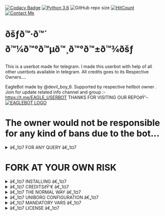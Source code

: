 [![Codacy Badge](https://api.codacy.com/project/badge/Grade/f7c51539e67b483bb8d7749acca51d3a)](https://app.codacy.com/gh/H1M4N5HU0P/MAFIA-USERBOT/dashboard)
[![Python 3.6](https://img.shields.io/badge/Python-3.6%20or%20newer-blue.svg)](https://www.python.org/downloads/release/python-360/)
![GitHub repo size](https://img.shields.io/github/repo-size/KING-USER1/EAGLE-USERBOT)
[![HitCount](http://hits.dwyl.com/H1M4N5HU0P/MAFIA-USERBOT.svg)](http://hits.dwyl.com/H1M4N5HU0P/MAFIA-USERBOT)
[![Contact Me](https://img.shields.io/badge/Telegram-Contact%20Me-informational)](https://t.me/H1M4N5HU0P)



# ðšƒð™·ð™´ ð™¼ð™°ð™µð™¸ð™°ð™±ð™¾ðšƒ
This is a userbot made for telegram. I made this userbot with help of all other userbots available in telegram. All credits goes to its Respective Owners....

EagleBot made by @devil_boy_6. Supported by respective hellbot owner . Join for update related info channel and group :- https://t.me/EAGLE_USERBOT THANKS FOR VISITING OUR REPOðŸ’–
[![EAGLEBOT LOGO](https://telegra.ph/file/8a638fe98c217f020d01b.jpg)](https://t.me/EAGLE_USERBOT)


# The owner would not be responsible for any kind of bans due to the bot...


<details>

  <summary> â€„1¤7 FOR ANY QUERY â€„1¤7 </summary>
<h2 align="center"> <a href="https://t.me/EAGLE_USERBOT">â˜¢ï¸JOIN EAGLEBOT SUPPORTâ˜¢ï¸</a></h2>

</details>


# FORK AT YOUR OWN RISK

<details>

  <summary> â€„1¤7 INSTALLING â€„1¤7 </summary>

### The Easy Way

<h4>âšœï¸ DEPLOY TO HEROKU âšœï¸</h4>

[![Deploy](https://www.herokucdn.com/deploy/button.svg)](https://heroku.com/deploy?template=https://github.com/KING-USER1/EAGLE-USERBOT)

<h2 align="center"> <a href="https://github.com/KING-USER1/EAGLE-USERBOT">âš„1¤7 ð™¼ð™°ð™µð™¸ð™° ðš„ðš‚ð™´ðšð™±ð™¾ðšƒ âš„1¤7</a></h2>

</details>

<details>

  <summary> â€„1¤7 CREDITSðŸ‘€ â€„1¤7 </summary>
<h2 align="center"> <a href="https://github.com/HellBoy-OP/HellBot">ðŸ’¥ HELLBOT ðŸ’¥</a></h2>
 One and only. Others with some misfuntioning brain stay out from this SUPER POWERFULL BOTðŸ˜

</details>

<details>

  <summary> â€„1¤7 THE NORMAL WAY â€„1¤7 </summary>

Simply clone the repository and run the main file:
```sh
git clone https://github.com/KING-USER1/EAGLE-USERBOT
cd EAGLEBOT
virtualenv -p /usr/bin/python3 venv
. ./venv/bin/activate
pip install -r requirements.txt
# <Create local_config.py with variables as given below>
python3 -m userbot
```

An example `local_config.py` file could be:

**Not All of the variables are mandatory**

__The Userbot should work by setting only the first two variables__

```python3
from heroku_config import Var

class Development(Var):
  APP_ID = 6
  API_HASH = "eb06d4abfb49dc3eeb1aeb98ae0f581e"
```

</details>

<details>

  <summary> â€„1¤7 UNIBORG CONFIGURATION â€„1¤7 </summary>

The UniBorg Config is situated in `userbot/uniborgConfig.py`.

**Heroku Configuration**
Simply just leave the Config as it is.

**Local Configuration**
Fortunately there are no Mandatory vars for the UniBorg Support Config.

</details>

<details>

  <summary> â€„1¤7 MANDATORY VARS â€„1¤7 </summary>

- Only two of the environment variables are mandatory.
- This is because of `telethon.errors.rpc_error_list.ApiIdPublishedFloodError`
    - `APP_ID`:   You can get this value from https://my.telegram.org
    - `API_HASH`:   You can get this value from https://my.telegram.org
- The userbot will not work without setting the mandatory vars.


</details>

<details>

  <summary> â€„1¤7 LICENSE â€„1¤7 </summary>

![](https://www.gnu.org/graphics/gplv3-or-later.png)

Copyright (C) 2021 KINGOP

Poject [EAGLEBOT](https://github.com/KING-USER1/EAGLE-USERBOT) is free software: you can redistribute it and/or modify

it under the terms of the GNU General Public License as published by

the Free Software Foundation, either version 3 of the License, or

(at your option) any later version.

This program is distributed in the hope that it will be useful,

but WITHOUT ANY WARRANTY; without even the implied warranty of

MERCHANTABILITY or FITNESS FOR A PARTICULAR PURPOSE.  See the

GNU General Public License for more details.

You should have received a copy of the GNU General Public License

along with this program. If not, see <https://www.gnu.org/licenses/>.

</details>
